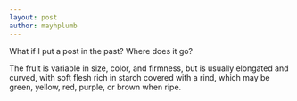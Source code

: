 ```yaml
---
layout: post
author: mayhplumb
---
```


What if I put a post in the past? Where does it go?

The fruit is variable in size, color, and firmness, but is usually elongated and curved, with soft flesh rich in starch covered with a rind, which may be green, yellow, red, purple, or brown when ripe.